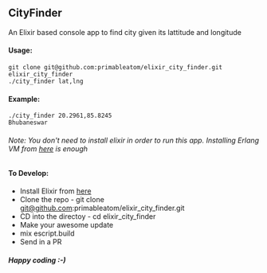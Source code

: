 ## CityFinder
An Elixir based console app to find city given its lattitude and longitude
#### Usage: 
    git clone git@github.com:primableatom/elixir_city_finder.git
    elixir_city_finder
    ./city_finder lat,lng


#### Example:
    ./city_finder 20.2961,85.8245
    Bhubaneswar


###### Note: You don't need to install elixir in order to run this app. Installing Erlang VM from [here](http://elixir-lang.org/install.html#installing-erlang) is enough    

#### To Develop:
- Install Elixir from [here](http://elixir-lang.org/install.html) 
- Clone the repo - git clone git@github.com:primableatom/elixir_city_finder.git
- CD into the directoy - cd elixir_city_finder
- Make your awesome update
- mix escript.build
- Send in a PR

##### Happy coding :-)


